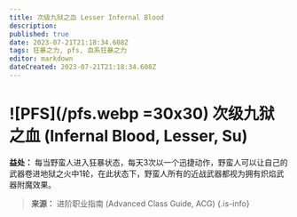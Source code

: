 ```yaml
---
title: 次级九狱之血 Lesser Infernal Blood
description: 
published: true
date: 2023-07-21T21:18:34.608Z
tags: 狂暴之力, pfs, 血系狂暴之力
editor: markdown
dateCreated: 2023-07-21T21:18:34.608Z
---
```


# ![PFS](/pfs.webp =30x30) 次级九狱之血 (Infernal Blood, Lesser, Su)

**益处：** 每当野蛮人进入狂暴状态，每天3次以一个迅捷动作，野蛮人可以让自己的武器卷进地狱之火中1轮，在此状态下，野蛮人所有的近战武器都视为拥有炽焰武器附魔效果。

> **来源：** 进阶职业指南 (Advanced Class Guide, ACG)
{.is-info}